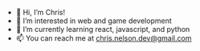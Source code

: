 - 👋 Hi, I’m Chris!
- 👀 I’m interested in web and game development
- 🌱 I’m currently learning react, javascript, and python
- 📫 You can reach me at chris.nelson.dev@gmail.com

<!---
cnelson720/cnelson720 is a ✨ special ✨ repository because its `README.md` (this file) appears on your GitHub profile.
You can click the Preview link to take a look at your changes.
--->
